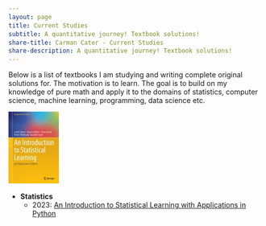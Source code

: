 ```yaml
---
layout: page
title: Current Studies
subtitle: A quantitative journey! Textbook solutions!
share-title: Carman Cater - Current Studies
share-description: A quantitative journey! Textbook solutions!
---
```


Below is a list of textbooks I am studying and writing complete original solutions for. The motivation is to learn. The goal is to build on my knowledge of pure math and apply it to the domains of statistics, computer science, machine learning, programming, data science etc.

[![ISLP](/assets/img/islpThumbnail.jpg)](ISLP.md)

- **Statistics**
    - 2023: [An Introduction to Statistical Learning with Applications in Python](ISLP.md)